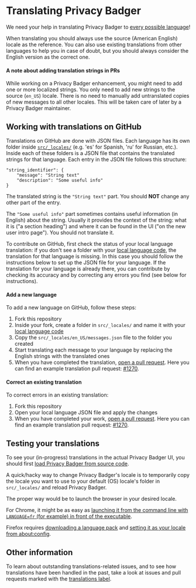 # Translating Privacy Badger

We need your help in translating Privacy Badger to [every possible language](https://developer.chrome.com/docs/webstore/i18n/?csw=1#choosing-locales-to-support)!

When translating you should always use the source (American English) locale as
the reference. You can also use existing translations from other languages to
help you in case of doubt, but you should always consider the English version
as the correct one.


#### A note about adding translation strings in PRs

While working on a Privacy Badger enhancement, you might need to add one or
more localized strings. You only need to add new strings to the source
(`en_US`) locale. There is no need to manually add untranslated copies of new
messages to all other locales. This will be taken care of later by a Privacy
Badger maintainer.


## Working with translations on GitHub

Translations on GitHub are done with JSON files.
Each language has its own folder inside
[`src/_locales/`](https://github.com/EFForg/privacybadger/tree/master/src/_locales)
(e.g. 'es' for Spanish, 'ru' for Russian, etc.).
Inside each of these folders is a JSON file that contains the translated
strings for that language. Each entry in the JSON file follows this structure:

    "string_identifier": {
        "message": "String text"
        "description": "Some useful info"
    }

The translated string is the `"String text"` part. You should **NOT** change
any other part of the entry.

The `"Some useful info"` part sometimes contains useful information (in
English) about the string. Usually it provides the context of the string: what
it is ("a section heading") and where it can be found in the UI ("on the new
user intro page"). You should not translate it.

To contribute on GitHub, first check the status of your local language
translation: if you don't see a folder with your
[local language code](https://developer.chrome.com/docs/webstore/i18n/?csw=1#choosing-locales-to-support),
the translation for that language is missing. In this case you should follow
the instructions below to set up the JSON file for your language. If the
translation for your language is already there, you can contribute by checking
its accuracy and by correcting any errors you find (see below for
instructions).

#### Add a new language

To add a new language on GitHub, follow these steps:

1. Fork this repository
2. Inside your fork, create a folder in `src/_locales/` and name it
with your [local language code](https://developer.chrome.com/docs/webstore/i18n/?csw=1#choosing-locales-to-support)
3. Copy the `src/_locales/en_US/messages.json` file to the folder you created
4. Start translating each message to your language by replacing the
English strings with the translated ones
5. When you have completed the translation, [open a pull request](https://help.github.com/articles/creating-a-pull-request-from-a-fork/). Here you can find
an example translation pull request: [#1270](https://github.com/EFForg/privacybadger/pull/1270).

#### Correct an existing translation

To correct errors in an existing translation:

1. Fork this repository
2. Open your local language JSON file and apply the changes
3. When you have completed your work, [open a pull request](https://help.github.com/articles/creating-a-pull-request-from-a-fork/).
Here you can find an example translation pull request:
[#1270](https://github.com/EFForg/privacybadger/pull/1270).


## Testing your translations

To see your (in-progress) translations in the actual Privacy Badger UI, you should first [load Privacy Badger from source code](/doc/develop.md#install-from-source).

A quick/hacky way to change Privacy Badger's locale is to temporarily copy the locale you want to use to your default (OS) locale's folder in `src/_locales/` and reload Privacy Badger.

The proper way would be to launch the browser in your desired locale.

For Chrome, it might be as easy as [launching it from the command line with `LANGUAGE=fr` (for example) in front of the executable](https://stackoverflow.com/questions/24992240/start-google-chrome-with-a-specific-locale-using-a-command-line-argument).

Firefox requires [downloading a language pack](https://addons.mozilla.org/en-US/firefox/language-tools/) and [setting it as your locale from about:config](https://developer.mozilla.org/en-US/docs/Mozilla/Add-ons/WebExtensions/Internationalization#Testing_out_your_extension).


## Other information

To learn about outstanding translations-related issues, and to
see how translations have been handled in the past, take a look
at issues and pull requests marked with the [translations label](https://github.com/EFForg/privacybadger/issues?utf8=%E2%9C%93&q=label%3Atranslations%20).
